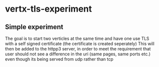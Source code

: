 # vertx-tls-experiment

## Simple experiment

The goal is to start two verticles at the same time and have one use TLS with a self signed certificate (the certificate is created seperately)
This will then be added to the httpp3 server, in order to meet the requirement that user should not see a difference in the uri (same pages, same ports etc.) even though its being served from udp rather than tcp
